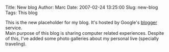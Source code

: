 Title: New blog
Author: Marc
Date: 2007-02-24 13:25:00
Slug: new-blog
Tags: This blog

This is the new placeholder for my blog. It's hosted by Google's [blogger](http://www.blogger.com) service.<br/>Main purpose of this blog is sharing computer related experiences. Despite of this, I've added some photo galleries about my personal live (specially traveling).